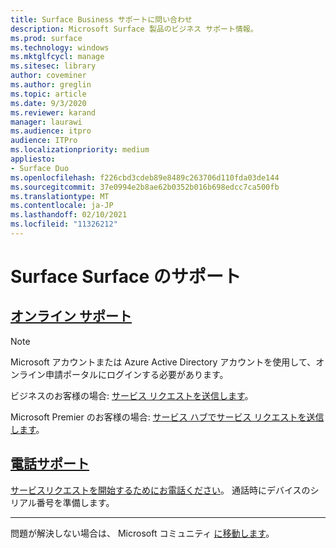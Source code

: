 ```yaml
---
title: Surface Business サポートに問い合わせ
description: Microsoft Surface 製品のビジネス サポート情報。
ms.prod: surface
ms.technology: windows
ms.mktglfcycl: manage
ms.sitesec: library
author: coveminer
ms.author: greglin
ms.topic: article
ms.date: 9/3/2020
ms.reviewer: karand
manager: laurawi
ms.audience: itpro
audience: ITPro
ms.localizationpriority: medium
appliesto:
- Surface Duo
ms.openlocfilehash: f226cbd3cdeb89e8489c263706d110fda03de144
ms.sourcegitcommit: 37e0994e2b8ae62b0352b016b698edcc7ca500fb
ms.translationtype: MT
ms.contentlocale: ja-JP
ms.lasthandoff: 02/10/2021
ms.locfileid: "11326212"
---
```

# Surface Surface のサポート

## [オンライン サポート](#tab/online)

> [!NOTE]
> Microsoft アカウントまたは Azure Active Directory アカウントを使用して、オンライン申請ポータルにログインする必要があります。  

ビジネスのお客様の場合: [サービス リクエストを送信します](https://support.serviceshub.microsoft.com/supportforbusiness/create?sapId=027a1b03-3e0f-1766-fb9f-ab2d48228af9&hidden=false)。 

Microsoft Premier のお客様の場合: [サービス ハブでサービス リクエストを送信します](https://serviceshub.microsoft.com/support/contactsupport)。 

 
## [電話サポート](#tab/phone)

[サービスリクエストを開始するためにお電話ください](https://support.microsoft.com/help/4051701/global-customer-service-phone-numbers)。 通話時にデバイスのシリアル番号を準備します。 

---

問題が解決しない場合は、 Microsoft コミュニティ [に移動します](https://answers.microsoft.com/)。